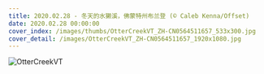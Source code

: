```yaml
---
title: 2020.02.28 - 冬天的水獭溪，佛蒙特州布兰登 (© Caleb Kenna/Offset)
date: 2020.02.28 00:00:00
cover_index: /images/thumbs/OtterCreekVT_ZH-CN0564511657_533x300.jpg
cover_detail: /images/OtterCreekVT_ZH-CN0564511657_1920x1080.jpg
---
```


![OtterCreekVT](/images/OtterCreekVT_ZH-CN0564511657_1920x1080.jpg)

